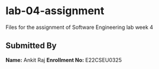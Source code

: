 # lab-04-assignment
Files for the assignment of Software Engineering lab week 4

## Submitted By

**Name:** Ankit Raj
**Enrollment No:** E22CSEU0325